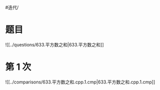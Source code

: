 #迭代/

# 题目

![[../questions/633.平方数之和|633.平方数之和]]

# 第 1 次

![[../comparisons/633.平方数之和.cpp.1.cmp|633.平方数之和.cpp.1.cmp]]